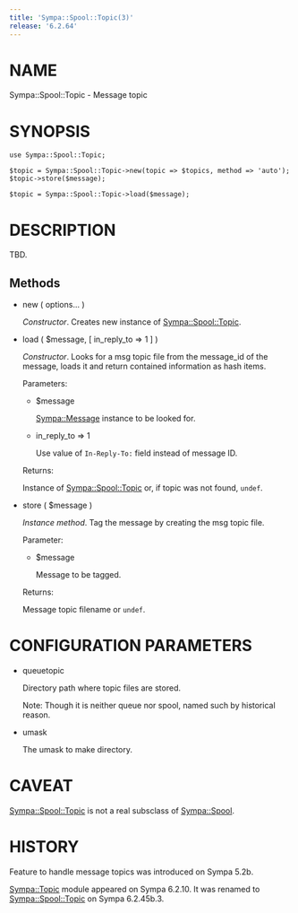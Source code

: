 ```yaml
---
title: 'Sympa::Spool::Topic(3)'
release: '6.2.64'
---
```


# NAME

Sympa::Spool::Topic - Message topic

# SYNOPSIS

    use Sympa::Spool::Topic;
    
    $topic = Sympa::Spool::Topic->new(topic => $topics, method => 'auto');
    $topic->store($message);
    
    $topic = Sympa::Spool::Topic->load($message);

# DESCRIPTION

TBD.

## Methods

- new ( options... )

    _Constructor_.
    Creates new instance of [Sympa::Spool::Topic](./Sympa-Spool-Topic.3.md).

- load ( $message, \[ in\_reply\_to => 1 \] )

    _Constructor_.
    Looks for a msg topic file from the message\_id of
    the message, loads it and return contained information
    as hash items.

    Parameters:

    - $message

        [Sympa::Message](./Sympa-Message.3.md) instance to be looked for.

    - in\_reply\_to => 1

        Use value of `In-Reply-To:` field instead of message ID.

    Returns:

    Instance of [Sympa::Spool::Topic](./Sympa-Spool-Topic.3.md) or, if topic was not found, `undef`.

- store ( $message )

    _Instance method_.
    Tag the message by creating the msg topic file.

    Parameter:

    - $message

        Message to be tagged.

    Returns:

    Message topic filename or `undef`.

# CONFIGURATION PARAMETERS

- queuetopic

    Directory path where topic files are stored.

    Note:
    Though it is neither queue nor spool, named such by historical reason.

- umask

    The umask to make directory.

# CAVEAT

[Sympa::Spool::Topic](./Sympa-Spool-Topic.3.md) is not a real subsclass of [Sympa::Spool](./Sympa-Spool.3.md).

# HISTORY

Feature to handle message topics was introduced on Sympa 5.2b.

[Sympa::Topic](./Sympa-Topic.3.md) module appeared on Sympa 6.2.10.
It was renamed to [Sympa::Spool::Topic](./Sympa-Spool-Topic.3.md) on Sympa 6.2.45b.3.
